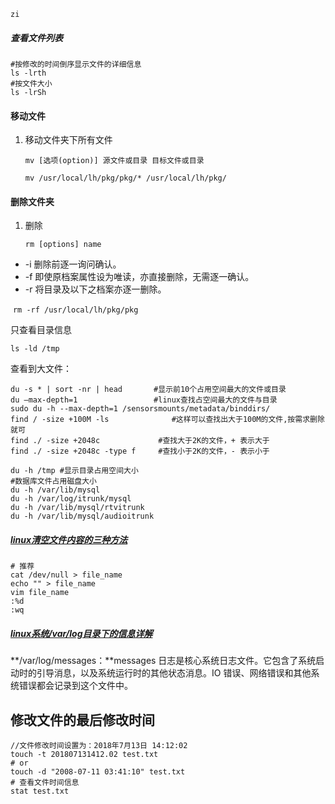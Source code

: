 	zi

##### 查看文件列表

```shell
#按修改的时间倒序显示文件的详细信息
ls -lrth
#按文件大小
ls -lrSh
```



#### 移动文件

1. 移动文件夹下所有文件

   ```
   mv [选项(option)] 源文件或目录 目标文件或目录
   ```

   `mv /usr/local/lh/pkg/pkg/* /usr/local/lh/pkg/`

#### 删除文件夹

1. 删除

   ```
   rm [options] name
   ```

- -i 删除前逐一询问确认。
- -f 即使原档案属性设为唯读，亦直接删除，无需逐一确认。
- -r 将目录及以下之档案亦逐一删除。

​       `rm -rf /usr/local/lh/pkg/pkg`

只查看目录信息

```shell
ls -ld /tmp
```

查看到大文件：

```shell
du -s * | sort -nr | head   	#显示前10个占用空间最大的文件或目录
du –max-depth=1         		#linux查找占空间最大的文件与目录
sudo du -h --max-depth=1 /sensorsmounts/metadata/binddirs/
find / -size +100M -ls       		#这样可以查找出大于100M的文件,按需求删除就可
find ./ -size +2048c             #查找大于2K的文件，+ 表示大于
find ./ -size +2048c -type f     #查找小于2K的文件，- 表示小于

du -h /tmp #显示目录占用空间大小
#数据库文件占用磁盘大小
du -h /var/lib/mysql
du -h /var/log/itrunk/mysql
du -h /var/lib/mysql/rtvitrunk
du -h /var/lib/mysql/audioitrunk
```

##### [linux清空文件内容的三种方法](https://www.cnblogs.com/zqifa/p/linux-vim-4.html)

```shell
# 推荐
cat /dev/null > file_name
echo "" > file_name
vim file_name
:%d
:wq
```



##### [linux系统/var/log目录下的信息详解](https://www.cnblogs.com/balaamwe/archive/2012/02/28/2371306.html)

**/var/log/messages：**messages 日志是核心系统日志文件。它包含了系统启动时的引导消息，以及系统运行时的其他状态消息。IO 错误、网络错误和其他系统错误都会记录到这个文件中。

##  

## 修改文件的最后修改时间

```shell
//文件修改时间设置为：2018年7月13日 14:12:02
touch -t 201807131412.02 test.txt
# or
touch -d "2008-07-11 03:41:10" test.txt
# 查看文件时间信息
stat test.txt	
```

